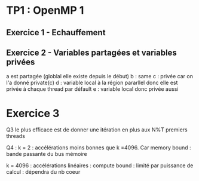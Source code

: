 # TP1 : OpenMP 1

## Exercice 1 - Echauffement

## Exercice 2 - Variables partagées et variables privées

a est partagée (globlal elle existe depuis le début)
b : same
c : privée car on l'a donné private(c)
d : variable local à la région pararllel donc elle est privée à chaque thread par défault
e : variable local donc privée aussi

# Exercice 3

Q3 le plus efficace est de donner une itération en plus aux N%T premiers threads 

Q4 : k = 2 : accélérations moins bonnes que k =4096. Car memory bound : bande passante du bus mémoire 

k = 4096 : accélérations linéaires : compute bound : limité par puissance de calcul : dépendra du nb coeur


